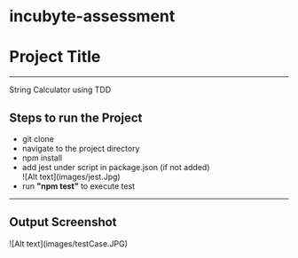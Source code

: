 # incubyte-assessment

<h1>Project Title</h1>
<hr>
<p>String Calculator using TDD</p>

<h2>Steps to run the Project</h2>

<ul>
<li>git clone</li>
<li>navigate to the project directory</li>
<li>npm install</li>
<li>add jest under script in package.json (if not added)</li>
![Alt text](images/jest.Jpg)
<li>run <b>"npm test"</b> to execute test</li>
</ul>

<hr>

<h2>Output Screenshot</h2>
![Alt text](images/testCase.JPG)